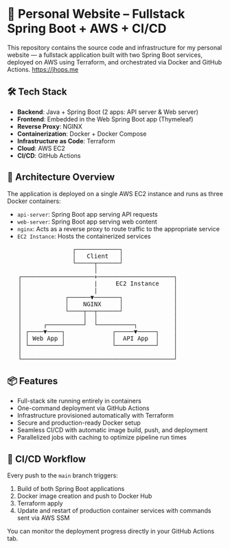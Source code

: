# 🧭 Personal Website – Fullstack Spring Boot + AWS + CI/CD

This repository contains the source code and infrastructure for my personal website — a fullstack application built with two Spring Boot services, deployed on AWS using Terraform, and orchestrated via Docker and GitHub Actions. https://jhops.me

## 🛠️ Tech Stack

- **Backend**: Java + Spring Boot (2 apps: API server & Web server)
- **Frontend**: Embedded in the Web Spring Boot app (Thymeleaf)
- **Reverse Proxy**: NGINX
- **Containerization**: Docker + Docker Compose
- **Infrastructure as Code**: Terraform
- **Cloud**: AWS EC2
- **CI/CD**: GitHub Actions

## 🚀 Architecture Overview

The application is deployed on a single AWS EC2 instance and runs as three Docker containers:

- `api-server`: Spring Boot app serving API requests
- `web-server`: Spring Boot app serving web content
- `nginx`: Acts as a reverse proxy to route traffic to the appropriate service
- `EC2 Instance`: Hosts the containerized services

<pre>
                  ┌────────────┐
                  │   Client   │
                  └─────┬──────┘
                        │
   ┌────────────────────+─────────────────────┐
   │                    |     EC2 Instance    │
   │                    |                     │
   │            ┌──────▼───────┐              │
   │            │    NGINX     │              │
   │            └────┬──┬──────┘              │
   │                 │  │                     │
   │      ┌──────────┘  └──────────┐          │
   │ ┌────▼────┐             ┌─────▼─────┐    │
   │ │ Web App │             │  API App  │    │
   │ └─────────┘             └───────────┘    │
   │                                          │
   └──────────────────────────────────────────┘ 
</pre>

## 📦 Features

- Full-stack site running entirely in containers
- One-command deployment via GitHub Actions
- Infrastructure provisioned automatically with Terraform
- Secure and production-ready Docker setup
- Seamless CI/CD with automatic image build, push, and deployment
- Parallelized jobs with caching to optimize pipeline run times

## 🔁 CI/CD Workflow

Every push to the `main` branch triggers:

1. Build of both Spring Boot applications
2. Docker image creation and push to Docker Hub
3. Terraform apply
4. Update and restart of production container services with commands sent via AWS SSM

You can monitor the deployment progress directly in your GitHub Actions tab.

